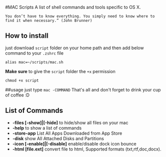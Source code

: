 #MAC Scripts
A list of shell commands and tools specific to OS X.

	You don’t have to know everything. You simply need to know where to find it when necessary.” (John Brunner)
	
	
## How to install
just download `script` folder on your home path and then add below command to your `.zshrc` file

```shell
alias mac=~/scripts/mac.sh
```

**Make sure** to give the `script` folder the `+x` permission

```shell
chmod +x script
```

##usage
just type `mac -COMMAND` 
That's all and don't forget to drink your cup of coffee :D

## List of Commands
* **-files [-show]|[-hide]**	to hide/show all files on your mac
* **-help**				to show a list of commands
* **-store-app**			List All Apps Downloaded from App Store 
* **-disk** 			show All Attached Disks and Partitions
* **-icon [-enable]|[-disable]**	enable/disable dock icon bounce 
* **-html [file.ext]**		convert file to html, Supported formats (txt,rtf,doc,docx).


